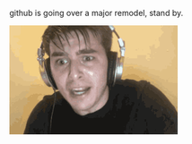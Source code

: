 github is going over a major remodel, stand by.    

![Me suddenly getting a good idea at 6:29 AM](https://github.com/BartenderWinery/Bartender.github.io/blob/main/packaging/agony.gif)
